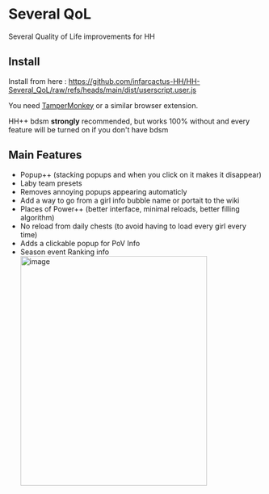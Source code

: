 # Several QoL

Several Quality of Life improvements for HH

## Install  
Install from here : https://github.com/infarcactus-HH/HH-Several_QoL/raw/refs/heads/main/dist/userscript.user.js

You need [TamperMonkey](https://www.tampermonkey.net) or a similar browser extension.  

HH++ bdsm **strongly** recommended, but works 100% without and every feature will be turned on if you don't have bdsm

## Main Features
- Popup++ (stacking popups and when you click on it makes it disappear)
- Laby team presets
- Removes annoying popups appearing automaticly
- Add a way to go from a girl info bubble name or portait to the wiki
- Places of Power++ (better interface, minimal reloads, better filling algorithm)
- No reload from daily chests (to avoid having to load every girl every time)
- Adds a clickable popup for PoV Info
- Season event Ranking info  
  <img width="369" height="455" alt="image" src="https://github.com/user-attachments/assets/1353c21b-123a-4265-8137-47d96111f709" />
